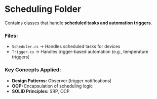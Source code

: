 # Scheduling Folder

Contains classes that handle **scheduled tasks and automation triggers**.

### Files:

- `Scheduler.cs` → Handles scheduled tasks for devices
- `Trigger.cs` → Handles trigger-based automation (e.g., temperature triggers)

### Key Concepts Applied:

- **Design Patterns:** Observer (trigger notifications)
- **OOP:** Encapsulation of scheduling logic
- **SOLID Principles:** SRP, OCP
